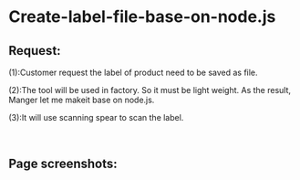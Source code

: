 # Create-label-file-base-on-node.js
<h2>Request:</h2>
<p>(1):Customer request the label of product need to be saved as file.</p>
<p>(2):The tool will be used in factory. So it must be light weight. As the result, Manger let me makeit base on node.js.</p>
<p>(3):It will use scanning spear to scan the label. </p>
<BR>
<h2>Page screenshots:</h2>
<picture>
<source srcset='https://github.com/MichaelMa666/Create-label-file-base-on-node.js/blob/master/screenshots/create_label_file_page.png'/>
</picture>
